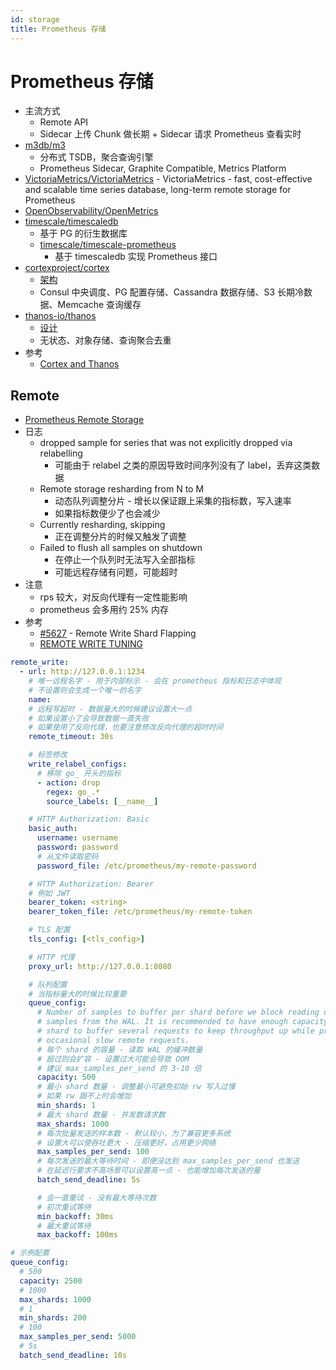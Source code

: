 ```yaml
---
id: storage
title: Prometheus 存储
---
```


# Prometheus 存储

- 主流方式
  - Remote API
  - Sidecar 上传 Chunk 做长期 + Sidecar 请求 Prometheus 查看实时
- [m3db/m3](https://github.com/m3db/m3)
  - 分布式 TSDB，聚合查询引擎
  - Prometheus Sidecar, Graphite Compatible, Metrics Platform
- [VictoriaMetrics/VictoriaMetrics](https://github.com/VictoriaMetrics/VictoriaMetrics) - VictoriaMetrics - fast, cost-effective and scalable time series database, long-term remote storage for Prometheus
- [OpenObservability/OpenMetrics](https://github.com/OpenObservability/OpenMetrics)
- [timescale/timescaledb](https://github.com/timescale/timescaledb)
  - 基于 PG 的衍生数据库
  - [timescale/timescale-prometheus](https://github.com/timescale/timescale-prometheus)
    - 基于 timescaledb 实现 Prometheus 接口
- [cortexproject/cortex](https://github.com/cortexproject/cortex)
  - [架构](https://cortexmetrics.io/docs/architecture/)
  - Consul 中央调度、PG 配置存储、Cassandra 数据存储、S3 长期冷数据、Memcache 查询缓存
- [thanos-io/thanos](https://github.com/thanos-io/thanos)
  - [设计](https://thanos.io/design.md/)
  - 无状态、对象存储、查询聚合去重
- 参考
  - [Cortex and Thanos](https://grafana.com/blog/2019/11/21/promcon-recap-two-households-both-alike-in-dignity-cortex-and-thanos)

## Remote

- [Prometheus Remote Storage](https://www.promlts.com/resources/prometheus-remote-storage)
- 日志
  - dropped sample for series that was not explicitly dropped via relabelling
    - 可能由于 relabel 之类的原因导致时间序列没有了 label，丢弃这类数据
  - Remote storage resharding from N to M
    - 动态队列调整分片 - 增长以保证跟上采集的指标数，写入速率
    - 如果指标数便少了也会减少
  - Currently resharding, skipping
    - 正在调整分片的时候又触发了调整
  - Failed to flush all samples on shutdown
    - 在停止一个队列时无法写入全部指标
    - 可能远程存储有问题，可能超时
- 注意
  - rps 较大，对反向代理有一定性能影响
  - prometheus 会多用约 25% 内存
- 参考
  - [#5627](https://github.com/prometheus/prometheus/issues/5627) - Remote Write Shard Flapping
  - [REMOTE WRITE TUNING](https://prometheus.io/docs/practices/remote_write)

```yaml
remote_write:
  - url: http://127.0.0.1:1234
    # 唯一远程名字 - 用于内部标示 - 会在 prometheus 指标和日志中体现
    # 不设置则会生成一个唯一的名字
    name:
    # 远程写超时 - 数据量大的时候建议设置大一点
    # 如果设置小了会导致数据一直失败
    # 如果使用了反向代理，也要注意修改反向代理的超时时间
    remote_timeout: 30s

    # 标签修改
    write_relabel_configs:
      # 移除 go_ 开头的指标
      - action: drop
        regex: go_.*
        source_labels: [__name__]

    # HTTP Authorization: Basic
    basic_auth:
      username: username
      password: password
      # 从文件读取密码
      password_file: /etc/prometheus/my-remote-password

    # HTTP Authorization: Bearer
    # 例如 JWT
    bearer_token: <string>
    bearer_token_file: /etc/prometheus/my-remote-token

    # TLS 配置
    tls_config: [<tls_config>]

    # HTTP 代理
    proxy_url: http://127.0.0.1:8080

    # 队列配置
    # 当指标量大的时候比较重要
    queue_config:
      # Number of samples to buffer per shard before we block reading of more
      # samples from the WAL. It is recommended to have enough capacity in each
      # shard to buffer several requests to keep throughput up while processing
      # occasional slow remote requests.
      # 每个 shard 的容量 - 读取 WAL 的缓冲数量
      # 超过则会扩容 - 设置过大可能会导致 OOM
      # 建议 max_samples_per_send 的 3-10 倍
      capacity: 500
      # 最小 shard 数量 - 调整最小可避免初始 rw 写入过慢
      # 如果 rw 跟不上时会增加
      min_shards: 1
      # 最大 shard 数量 - 并发数请求数
      max_shards: 1000
      # 每次批量发送的样本数 - 默认较小，为了兼容更多系统
      # 设置大可以使吞吐更大 - 压缩更好，占用更少网络
      max_samples_per_send: 100
      # 每次发送的最大等待时间 - 即便没达到 max_samples_per_send 也发送
      # 在延迟行要求不高场景可以设置高一点 - 也能增加每次发送的量
      batch_send_deadline: 5s

      # 会一直重试 - 没有最大等待次数
      # 初次重试等待
      min_backoff: 30ms
      # 最大重试等待
      max_backoff: 100ms
```

```yaml
# 示例配置
queue_config:
  # 500
  capacity: 2500
  # 1000
  max_shards: 1000
  # 1
  min_shards: 200
  # 100
  max_samples_per_send: 5000
  # 5s
  batch_send_deadline: 10s
```
